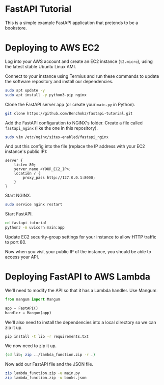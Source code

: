 # FastAPI Tutorial

This is a simple example FastAPI application that pretends to be a bookstore.

# Deploying to AWS EC2

Log into your AWS account and create an EC2 instance (`t2.micro`), using the latest stable
Ubuntu Linux AMI.

Connect to your instance using Termius and run these commands to update the software repository and install
our dependencies.

```bash
sudo apt update -y
sudo apt install -y python3-pip nginx
```

Clone the FastAPI server app (or create your `main.py` in Python).

```bash
git clone https://github.com/Benchokz/fastapi-tutorial.git
```

Add the FastAPI configuration to NGINX's folder. Create a file called `fastapi_nginx` (like the one in this repository).

```bash
sudo vim /etc/nginx/sites-enabled/fastapi_nginx
```

And put this config into the file (replace the IP address with your EC2 instance's public IP):

```
server {
    listen 80;   
    server_name <YOUR_EC2_IP>;    
    location / {        
        proxy_pass http://127.0.0.1:8000;    
    }
}
```


Start NGINX.

```bash
sudo service nginx restart
```

Start FastAPI.

```bash
cd fastapi-tutorial
python3 -m uvicorn main:app
```

Update EC2 security-group settings for your instance to allow HTTP traffic to port 80.

Now when you visit your public IP of the instance, you should be able to access your API.

# Deploying FastAPI to AWS Lambda

We'll need to modify the API so that it has a Lambda handler. Use Mangum:

```python
from mangum import Mangum

app = FastAPI()
handler = Mangum(app)
```

We'll also need to install the dependencies into a local directory so we can zip it up.

```bash
pip install -t lib -r requirements.txt
```

We now need to zip it up.

```bash
(cd lib; zip ../lambda_function.zip -r .)
```

Now add our FastAPI file and the JSON file.

```bash
zip lambda_function.zip -u main.py
zip lambda_function.zip -u books.json
```
